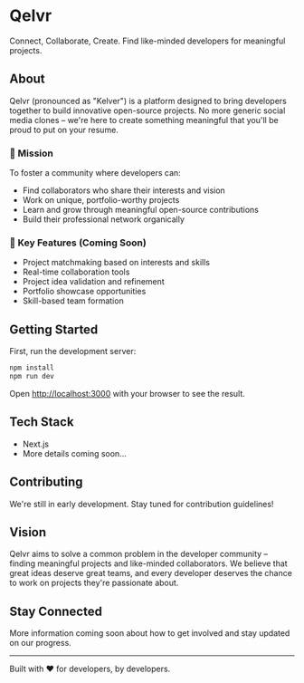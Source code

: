 # Qelvr

Connect, Collaborate, Create. Find like-minded developers for meaningful projects.

## About

Qelvr (pronounced as "Kelver") is a platform designed to bring developers together to build innovative open-source projects. No more generic social media clones – we're here to create something meaningful that you'll be proud to put on your resume.

### 🎯 Mission

To foster a community where developers can:
- Find collaborators who share their interests and vision
- Work on unique, portfolio-worthy projects
- Learn and grow through meaningful open-source contributions
- Build their professional network organically

### 🌟 Key Features (Coming Soon)

- Project matchmaking based on interests and skills
- Real-time collaboration tools
- Project idea validation and refinement
- Portfolio showcase opportunities
- Skill-based team formation

## Getting Started

First, run the development server:

```bash
npm install
npm run dev
```

Open [http://localhost:3000](http://localhost:3000) with your browser to see the result.

## Tech Stack

- Next.js
- More details coming soon...

## Contributing

We're still in early development. Stay tuned for contribution guidelines!

## Vision

Qelvr aims to solve a common problem in the developer community – finding meaningful projects and like-minded collaborators. We believe that great ideas deserve great teams, and every developer deserves the chance to work on projects they're passionate about.

## Stay Connected

More information coming soon about how to get involved and stay updated on our progress.

---

Built with ❤️ for developers, by developers.
